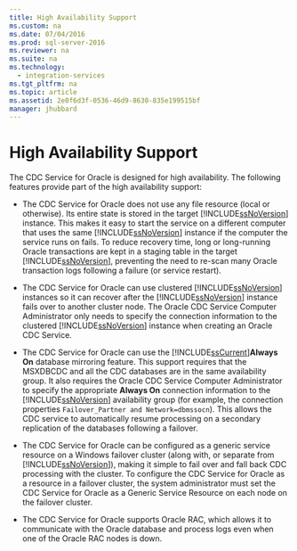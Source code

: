 ```yaml
---
title: High Availability Support
ms.custom: na
ms.date: 07/04/2016
ms.prod: sql-server-2016
ms.reviewer: na
ms.suite: na
ms.technology: 
  - integration-services
ms.tgt_pltfrm: na
ms.topic: article
ms.assetid: 2e0f6d3f-0536-46d9-8630-835e199515bf
manager: jhubbard
---
```

# High Availability Support
The CDC Service for Oracle is designed for high availability. The following features provide part of the high availability support:  
  
-   The CDC Service for Oracle does not use any file resource (local or otherwise). Its entire state is stored in the target [!INCLUDE[ssNoVersion](../../Topics/TopicNameContainA/includes/ssNoVersion_md.md)] instance. This makes it easy to start the service on a different computer that uses the same [!INCLUDE[ssNoVersion](../../Topics/TopicNameContainA/includes/ssNoVersion_md.md)] instance if the computer the service runs on fails. To reduce recovery time, long or long-running Oracle transactions are kept in a staging table in the target [!INCLUDE[ssNoVersion](../../Topics/TopicNameContainA/includes/ssNoVersion_md.md)], preventing the need to re-scan many Oracle transaction logs following a failure (or service restart).  
  
-   The CDC Service for Oracle can use clustered [!INCLUDE[ssNoVersion](../../Topics/TopicNameContainA/includes/ssNoVersion_md.md)] instances so it can recover after the [!INCLUDE[ssNoVersion](../../Topics/TopicNameContainA/includes/ssNoVersion_md.md)] instance fails over to another cluster node. The Oracle CDC Service Computer Administrator only needs to specify the connection information to the clustered [!INCLUDE[ssNoVersion](../../Topics/TopicNameContainA/includes/ssNoVersion_md.md)] instance when creating an Oracle CDC Service.  
  
-   The CDC Service for Oracle can use the [!INCLUDE[ssCurrent](../../Topics/TopicNameContainA/includes/ssCurrent_md.md)]**Always On** database mirroring feature. This support requires that the MSXDBCDC and all the CDC databases are in the same availability group. It also requires the Oracle CDC Service Computer Administrator to specify the appropriate **Always On** connection information to the [!INCLUDE[ssNoVersion](../../Topics/TopicNameContainA/includes/ssNoVersion_md.md)] availability group (for example, the connection properties `Failover_Partner and Network=dbmssocn`). This allows the CDC service to automatically resume processing on a secondary replication of the databases following a failover.  
  
-   The CDC Service for Oracle can be configured as a generic service resource on a Windows failover cluster (along with, or separate from [!INCLUDE[ssNoVersion](../../Topics/TopicNameContainA/includes/ssNoVersion_md.md)]), making it simple to fail over and fall back CDC processing with the cluster. To configure the CDC Service for Oracle as a resource in a failover cluster, the system administrator must set the CDC Service for Oracle as a Generic Service Resource on each node on the failover cluster.  
  
-   The CDC Service for Oracle supports Oracle RAC, which allows it to communicate with the Oracle database and process logs even when one of the Oracle RAC nodes is down.